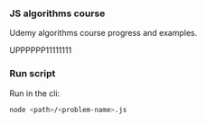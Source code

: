 ### JS algorithms course 

Udemy algorithms course progress and examples.

UPPPPPP11111111


### Run script

Run in the cli:

```bash
node <path>/<problem-name>.js
```

